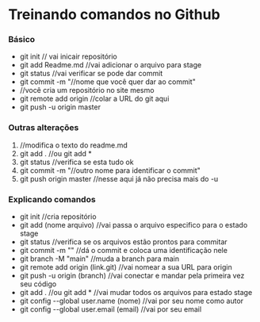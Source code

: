 # Treinando comandos no Github

### Básico
<ul>
    <li>git init  // vai inicair repositório
    <li>git add Readme.md //vai adicionar o arquivo para stage
    <li>git status //vai verificar se pode dar commit
    <li>git commit -m "//nome que você quer dar ao commit"
    <li>//você cria um repositório no site mesmo
    <li>git remote add origin //colar a URL do git aqui
    <li>git push -u origin master
</ul>



### Outras alterações

<ol>
    <li>//modifica o texto do readme.md
    <li>git add . //ou git add *
    <li>git status //verifica se esta tudo ok
    <li>git commit -m "//outro nome para identificar o commit"
    <li>git push origin master //nesse aqui  já não precisa mais do -u
</ol>


### Explicando comandos

<ul>
    <li>git init //cria repositório
    <li>git add (nome arquivo) //vai passa o arquivo especifico para o estado stage
    <li>git status //verifica se os arquivos estão prontos para commitar
    <li>git commit -m "" //dá o commit e coloca uma identificação nele
    <li>git branch -M "main" //muda a branch para main
    <li>git remote add origin (link.git) //vai nomear a sua URL para origin
    <li>git push -u origin (branch) //vai conectar e mandar pela primeira vez seu código
    <li>git add . //ou git add *  //vai mudar todos os arquivos para estado stage
    <li>git config --global user.name (nome) //vai por seu nome como autor
    <li>git config --global user.email (email) //vai por seu email
</ul>

